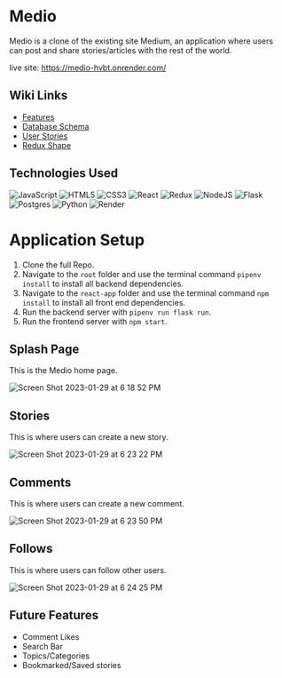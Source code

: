 # Medio

Medio is a clone of the existing site Medium, an application where users can post and share stories/articles with the rest of the world.

live site: https://medio-hvbt.onrender.com/


## Wiki Links

- [Features](https://github.com/aselk1/Render-Deployment/wiki/Features-List)
- [Database Schema](https://github.com/aselk1/Render-Deployment/wiki/DB-Schema)
- [User Stories](https://github.com/aselk1/Render-Deployment/wiki/User-Stories)
- [Redux Shape](https://github.com/aselk1/Render-Deployment/wiki/Redux-State-Shape)

## Technologies Used

![JavaScript](https://img.shields.io/badge/javascript-%23323330.svg?style=for-the-badge&logo=javascript&logoColor=%23F7DF1E)
![HTML5](https://img.shields.io/badge/html5-%23E34F26.svg?style=for-the-badge&logo=html5&logoColor=white)
![CSS3](https://img.shields.io/badge/css3-%231572B6.svg?style=for-the-badge&logo=css3&logoColor=white)
![React](https://img.shields.io/badge/react-%2320232a.svg?style=for-the-badge&logo=react&logoColor=%2361DAFB)
![Redux](https://img.shields.io/badge/redux-%23593d88.svg?style=for-the-badge&logo=redux&logoColor=white)
![NodeJS](https://img.shields.io/badge/node.js-6DA55F?style=for-the-badge&logo=node.js&logoColor=white)
![Flask](https://img.shields.io/badge/flask-%23000.svg?style=for-the-badge&logo=flask&logoColor=white)
![Postgres](https://img.shields.io/badge/postgres-%23316192.svg?style=for-the-badge&logo=postgresql&logoColor=white)
![Python](https://img.shields.io/badge/python-3670A0?style=for-the-badge&logo=python&logoColor=ffdd54)
![Render](https://img.shields.io/badge/Render-%46E3B7.svg?style=for-the-badge&logo=render&logoColor=white)



# Application Setup

 1. Clone the full Repo.
 2. Navigate to the ```root``` folder and use the terminal command ```pipenv install``` to install all backend dependencies.
 3. Navigate to the ```react-app``` folder and use the terminal command ```npm install``` to install all front end dependencies.
 4. Run the backend server with ```pipenv run flask run```.
 5. Run the frontend server with ```npm start```.



## Splash Page

This is the Medio home page.

![Screen Shot 2023-01-29 at 6 18 52 PM](https://user-images.githubusercontent.com/101578812/215361399-f80322a6-f8ac-4c4f-a3c8-7b6fc41421ba.png)

## Stories

This is where users can create a new story.

![Screen Shot 2023-01-29 at 6 23 22 PM](https://user-images.githubusercontent.com/101578812/215361913-788ce2c3-6b24-4b12-af9c-6149f8720156.png)

## Comments

This is where users can create a new comment.

![Screen Shot 2023-01-29 at 6 23 50 PM](https://user-images.githubusercontent.com/101578812/215361932-41673c90-4f0a-4508-8c66-fb2c6c3ece11.png)

## Follows

This is where users can follow other users.

![Screen Shot 2023-01-29 at 6 24 25 PM](https://user-images.githubusercontent.com/101578812/215361961-86798ecf-f2a0-406f-8c24-0104a74bb842.png)

## Future Features
- Comment Likes
- Search Bar
- Topics/Categories
- Bookmarked/Saved stories
